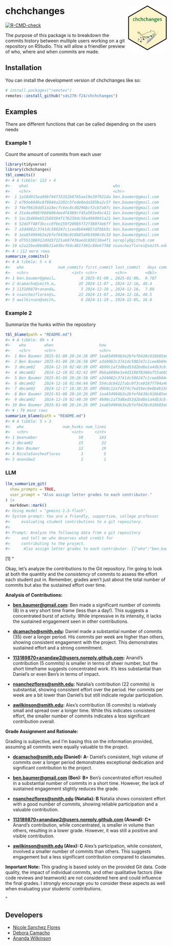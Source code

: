 
<!-- README.md is generated from README.Rmd. Please edit that file -->

# chchchanges <img src="man/figures/logo.png" align="right" height="139" alt="" />

<!-- badges: start -->

[![R-CMD-check](https://github.com/beanumber/chchchanges/actions/workflows/R-CMD-check.yaml/badge.svg)](https://github.com/beanumber/chchchanges/actions/workflows/R-CMD-check.yaml)
<!-- badges: end -->

The purpose of this package is to breakdown the commits history between
multiple users working on a git repository on RStudio. This will allow a
friendlier preview of who, where and when commits are made.

## Installation

You can install the development version of chchchanges like so:

``` r
# install.packages("remotes")
remotes::install_github("sds270-f24/chchchanges")
```

## Examples

There are different functions that can be called depending on the users
needs

### Example 1

Count the amount of commits from each user

``` r
library(tidyverse)
library(chchchanges)
tbl_commits()
#> # A tibble: 122 × 4
#>    what                                     who                      when  why  
#>    <chr>                                    <chr>                    <chr> <chr>
#>  1 1a18d915ea09bf94f35352b0765ae19e39f921da ben.baumer@gmail.com     2025… "sho…
#>  2 e7b5e664bc8f8044a2202c5fede0eda585ba2c57 ben.baumer@gmail.com     2025… "add…
#>  3 f4ef9619dd51a18ecfc6ec8cd0296bcf2cb7a97c ben.baumer@gmail.com     2025… "tid…
#>  4 31e4ea906fbb8606deedf4389cf45a503e4bc411 ben.baumer@gmail.com     2025… "pas…
#>  5 1ac1b460e652589384f176239dc58a4980941a21 ben.baumer@gmail.com     2025… "onl…
#>  6 52ddff48f3bccc0f6e159f200b5f72f380f4e6ff ben.baumer@gmail.com     2025… "rem…
#>  7 a3d4082c3741dc500247c1cee8b044857df6bb5c ben.baumer@gmail.com     2025… "add…
#>  8 1ea654904b3e2bfef6438c010b85e0b3908c8c10 ben.baumer@gmail.com     2025… "mad…
#>  9 d7551386912ddd37221ab87436aedc030110a4f1 noreply@github.com       2024… "Mer…
#> 10 e2a22bed06d0b31a03bcf64c481f301c89e67788 nsanchezflores@smith.edu 2024… "cha…
#> # ℹ 112 more rows
summarize_commits()
#> # A tibble: 5 × 6
#>   who               num_commits first_commit last_commit   days commits_per_week
#>   <chr>                   <int> <chr>        <chr>        <dbl>            <dbl>
#> 1 ben.baumer@gmail…           8 2025-01-08 … 2025-01-09…  0.787            71.2 
#> 2 dcamacho@smith.e…          35 2024-11-07 … 2024-12-18… 40.4               6.07
#> 3 113189870+ananda…           5 2024-12-10 … 2024-12-18…  7.80              4.49
#> 4 nsanchezflores@s…          22 2024-11-07 … 2024-12-18… 40.5               3.80
#> 5 awilkinson@smith…           6 2024-11-19 … 2024-12-05… 16.0               2.62
```

### Example 2

Summarize the hunks within the repository

``` r
tbl_blame(path = "README.md")
#> # A tibble: 89 × 4
#>    who        when                    how                                  lines
#>    <chr>      <chr>                   <chr>                                <int>
#>  1 Ben Baumer 2025-01-08 20:24:26 GMT 1ea654904b3e2bfef6438c010b85e0b3908…     3
#>  2 Ben Baumer 2025-01-08 20:26:58 GMT a3d4082c3741dc500247c1cee8b044857df…     1
#>  3 dmcam02    2024-12-10 02:40:39 GMT 4b90c1af3d8ed53d2bd8e1a4db3cbf4480f…     1
#>  4 dmcam02    2024-12-18 01:02:42 GMT 8b6a689be3a4d3180f8380af55ab65c8dfe…     1
#>  5 Ben Baumer 2025-01-08 20:26:58 GMT a3d4082c3741dc500247c1cee8b044857df…     2
#>  6 dmcam02    2024-12-18 01:04:44 GMT 554cdc64227abc0f3ce0187f794a486878c…     1
#>  7 dmcam02    2024-12-17 18:38:35 GMT d9b0c12af4374c7ed19ec9e6b4b1564f490…     1
#>  8 Ben Baumer 2025-01-08 20:24:26 GMT 1ea654904b3e2bfef6438c010b85e0b3908…     3
#>  9 dmcam02    2024-12-10 02:40:39 GMT 4b90c1af3d8ed53d2bd8e1a4db3cbf4480f…     1
#> 10 Ben Baumer 2025-01-08 20:24:26 GMT 1ea654904b3e2bfef6438c010b85e0b3908…     1
#> # ℹ 79 more rows
summarize_blame(path = "README.md")
#> # A tibble: 5 × 3
#>   who                 num_hunks num_lines
#>   <chr>                   <int>     <int>
#> 1 beanumber                  58       183
#> 2 dmcam02                    15        22
#> 3 Ben Baumer                 12        19
#> 4 NicoleSanchezFlores         3         5
#> 5 anandaw2                    1         1
```

### LLM

``` r
llm_summarize_git(
  show_prompts = TRUE, 
  user_prompt = "Also assign letter grades to each contributor."
) |>
  markdown::mark()
#> Using model = "gemini-1.5-flash".
#> System prompt: You are a friendly, supportive, college professor 
#>     evaluating student contributions to a git repository.
#> 
#> Prompt: Analyze the following data from a git repository 
#>     and tell me who deserves what credit for 
#>     contributing to the project. 
#>      Also assign letter grades to each contributor. [{"who":"ben.baumer@gmail.com","num_commits":8,"first_commit":"2025-01-08 20:24:26 GMT","last_commit":"2025-01-09 15:17:09 GMT","days":0.7866,"commits_per_week":71.1917},{"who":"dcamacho@smith.edu","num_commits":35,"first_commit":"2024-11-07 16:28:19 GMT","last_commit":"2024-12-18 01:04:44 GMT","days":40.3586,"commits_per_week":6.0706},{"who":"113189870+anandaw2@users.noreply.github.com","num_commits":5,"first_commit":"2024-12-10 05:19:14 GMT","last_commit":"2024-12-18 00:27:42 GMT","days":7.7975,"commits_per_week":4.4886},{"who":"nsanchezflores@smith.edu","num_commits":22,"first_commit":"2024-11-07 16:09:07 GMT","last_commit":"2024-12-18 04:39:56 GMT","days":40.5214,"commits_per_week":3.8005},{"who":"awilkinson@smith.edu","num_commits":6,"first_commit":"2024-11-19 16:50:42 GMT","last_commit":"2024-12-05 17:01:51 GMT","days":16.0077,"commits_per_week":2.6237}]
```

\[1\] “
<p>
Okay, let’s analyze the contributions to the Git repository. I’m going
to look at both the quantity and the <em>consistency</em> of commits to
assess the effort each student put in. Remember, grades aren’t just
about the total number of commits but also the sustained effort over
time.
</p>
<p>
<strong>Analysis of Contributions:</strong>
</p>
<ul>
<li>
<p>
<strong><a href=\"mailto:ben.baumer@gmail.com\">ben.baumer@gmail.com</a>:</strong>
Ben made a significant number of commits (8) in a very short time frame
(less than a day!). This suggests a concentrated burst of activity.
While impressive in its intensity, it lacks the sustained engagement
seen in other contributions.
</p>
</li>
<li>
<p>
<strong><a href=\"mailto:dcamacho@smith.edu\">dcamacho@smith.edu</a>:</strong>
Daniel made a substantial number of commits (35) over a longer period.
His commits per week are higher than others, showing consistent
engagement with the project. This demonstrates sustained effort and a
strong commitment.
</p>
</li>
<li>
<p>
<strong><a href=\"mailto:113189870+anandaw2@users.noreply.github.com\">113189870+anandaw2@users.noreply.github.com</a>:</strong>
Anand’s contribution (5 commits) is smaller in terms of sheer number,
but the short timeframe suggests concentrated work. It’s less
substantial than Daniel’s or even Ben’s in terms of impact.
</p>
</li>
<li>
<p>
<strong><a href=\"mailto:nsanchezflores@smith.edu\">nsanchezflores@smith.edu</a>:</strong>
Natalia’s contribution (22 commits) is substantial, showing consistent
effort over the period. Her commits per week are a bit lower than
Daniel’s but still indicate regular participation.
</p>
</li>
<li>
<p>
<strong><a href=\"mailto:awilkinson@smith.edu\">awilkinson@smith.edu</a>:</strong>
Alex’s contribution (6 commits) is relatively small and spread over a
longer time. While this indicates consistent effort, the smaller number
of commits indicates a less significant contribution overall.
</p>
</li>
</ul>
<p>
<strong>Grade Assignment and Rationale:</strong>
</p>
<p>
Grading is subjective, and I’m basing this on the information provided,
assuming all commits were equally valuable to the project.
</p>
<ul>
<li>
<p>
<strong><a href=\"mailto:dcamacho@smith.edu\">dcamacho@smith.edu</a>
(Daniel): A-</strong> Daniel’s consistent, high volume of commits over a
longer period demonstrates exceptional dedication and significant
contribution to the project.
</p>
</li>
<li>
<p>
<strong><a href=\"mailto:ben.baumer@gmail.com\">ben.baumer@gmail.com</a>
(Ben): B+</strong> Ben’s concentrated effort resulted in a substantial
number of commits in a short time. However, the lack of sustained
engagement slightly reduces the grade.
</p>
</li>
<li>
<p>
<strong><a href=\"mailto:nsanchezflores@smith.edu\">nsanchezflores@smith.edu</a>
(Natalia): B</strong> Natalia shows consistent effort with a good number
of commits, showing reliable participation and a valuable contribution.
</p>
</li>
<li>
<p>
<strong><a href=\"mailto:113189870+anandaw2@users.noreply.github.com\">113189870+anandaw2@users.noreply.github.com</a>
(Anand): C+</strong> Anand’s contribution, while concentrated, is
smaller in volume than others, resulting in a lower grade. However, it
was still a positive and visible contribution.
</p>
</li>
<li>
<p>
<strong><a href=\"mailto:awilkinson@smith.edu\">awilkinson@smith.edu</a>
(Alex): C</strong> Alex’s participation, while consistent, involved a
smaller number of commits than others. This suggests engagement but a
less significant contribution compared to classmates.
</p>
</li>
</ul>
<p>
<strong>Important Note:</strong> This grading is based solely on the
provided Git data. Code quality, the impact of individual commits, and
other qualitative factors (like code reviews and teamwork) are not
considered here and could influence the final grades. I strongly
encourage you to consider these aspects as well when evaluating your
students’ contributions.
</p>

”

## Developers

- [Nicole Sanchez Flores](https://github.com/NicoleSanchezFlores)
- [Debora Camacho](https://github.com/dmcam02)
- [Ananda Wilkinson](https://github.com/anandaw2)
